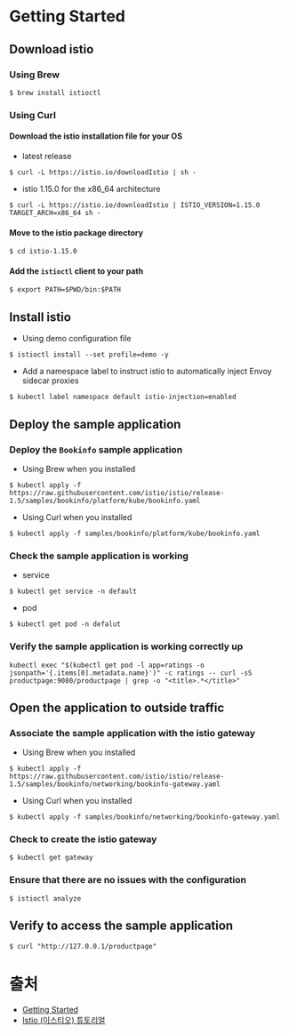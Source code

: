 # Getting Started


## Download istio


### Using Brew  

```
$ brew install istioctl
```


### Using Curl  


#### Download the istio installation file for your OS  

- latest release  

```
$ curl -L https://istio.io/downloadIstio | sh -
```

- istio 1.15.0 for the x86_64 architecture  

```
$ curl -L https://istio.io/downloadIstio | ISTIO_VERSION=1.15.0 TARGET_ARCH=x86_64 sh -
```


#### Move to the istio package directory

```
$ cd istio-1.15.0
```


#### Add the `istioctl` client to your path

```
$ export PATH=$PWD/bin:$PATH 
```


## Install istio

- Using demo configuration file

```
$ istioctl install --set profile=demo -y
```

- Add a namespace label to instruct istio to automatically inject Envoy sidecar proxies

```
$ kubectl label namespace default istio-injection=enabled
```


## Deploy the sample application


### Deploy the `Bookinfo` sample application

- Using Brew when you installed

```
$ kubectl apply -f https://raw.githubusercontent.com/istio/istio/release-1.5/samples/bookinfo/platform/kube/bookinfo.yaml
```

- Using Curl when you installed

```
$ kubectl apply -f samples/bookinfo/platform/kube/bookinfo.yaml
```


### Check the sample application is working

- service

```
$ kubectl get service -n default
```

- pod

```
$ kubectl get pod -n defalut
```


### Verify the sample application is working correctly up

```
kubectl exec "$(kubectl get pod -l app=ratings -o jsonpath='{.items[0].metadata.name}')" -c ratings -- curl -sS productpage:9080/productpage | grep -o "<title>.*</title>"
```


## Open the application to outside traffic


### Associate the sample application with the istio gateway

- Using Brew when you installed

```
$ kubectl apply -f https://raw.githubusercontent.com/istio/istio/release-1.5/samples/bookinfo/networking/bookinfo-gateway.yaml
```

- Using Curl when you installed

```
$ kubectl apply -f samples/bookinfo/networking/bookinfo-gateway.yaml
```


### Check to create the istio gateway

```
$ kubectl get gateway
```


### Ensure that there are no issues with the configuration

```
$ istioctl analyze
```


## Verify to access the sample application

```
$ curl "http://127.0.0.1/productpage"
```


# 출처
- [Getting Started](https://istio.io/latest/docs/setup/getting-started/)
- [Istio (이스티오) 튜토리얼](https://medium.com/@chanhyeonglee/istio-%EC%9D%B4%EC%8A%A4%ED%8B%B0%EC%98%A4-%ED%8A%9C%ED%86%A0%EB%A6%AC%EC%96%BC-84d7d4b8eab)